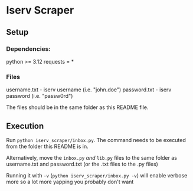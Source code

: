 # Iserv Scraper
## Setup
### Dependencies:
python >= 3.12
requests = *

### Files
username.txt - iserv username (i.e. "john.doe")
password.txt - iserv password (i.e. "passw0rd")

The files should be in the same folder as this README file.

## Execution
Run `python iserv_scraper/inbox.py`. The command needs to be executed from the folder this README is in.

Alternatively, move the `inbox.py` *and* `lib.py` files to the same folder as username.txt and password.txt (or the .txt files to the .py files)

Running it with `-v` (`python iserv_scraper/inbox.py -v`) will enable verbose more so a lot more yapping you probably don't want
